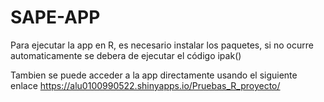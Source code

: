 # SAPE-APP
Para ejecutar la app en R, es necesario instalar los paquetes, si no ocurre automaticamente se debera de ejecutar el código ipak()

Tambien se puede acceder a la app directamente usando el siguiente enlace https://alu0100990522.shinyapps.io/Pruebas_R_proyecto/
